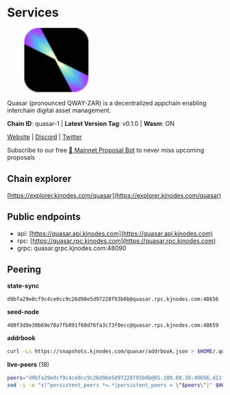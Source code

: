 # Services

<figure><img src="https://raw.githubusercontent.com/kj89/cosmos-images/main/logos/quasar.png" width="150" alt=""><figcaption></figcaption></figure>

Quasar (pronounced QWAY-ZAR) is a decentralized  appchain enabling interchain digital asset management.

**Chain ID**: quasar-1 | **Latest Version Tag**: v0.1.0 | **Wasm**: ON

[Website](https://www.quasar.fi) | [Discord](https://discord.gg/quasarfi) | [Twitter](https://twitter.com/QuasarFi)



Subscribe to our free [🤖 Mainnet Proposal Bot](https://t.me/kjnodes_proposal_bot) to never miss upcoming proposals


## Chain explorer
[https://explorer.kjnodes.com/quasar](https://explorer.kjnodes.com/quasar)

## Public endpoints

* api: [https://quasar.api.kjnodes.com](https://quasar.api.kjnodes.com)
* rpc: [https://quasar.rpc.kjnodes.com](https://quasar.rpc.kjnodes.com)
* grpc: quasar.grpc.kjnodes.com:48090

## Peering

**state-sync**

```text
d9bfa29e0cf9c4ce0cc9c26d98e5d97228f93b0b@quasar.rpc.kjnodes.com:48656
```

**seed-node**

```text
400f3d9e30b69e78a7fb891f60d76fa3c73f0ecc@quasar.rpc.kjnodes.com:48659
```

**addrbook**
```bash
curl -Ls https://snapshots.kjnodes.com/quasar/addrbook.json > $HOME/.quasarnode/config/addrbook.json
```

**live-peers** (18)
```bash
peers="d9bfa29e0cf9c4ce0cc9c26d98e5d97228f93b0b@65.109.88.38:48656,d11f867df7e498de0835e2d1b5bc34334c7337d1@65.109.31.114:2490,201eb8fc1e84beb4bdce8ae5614c7abb41e32edb@65.109.160.91:18256,771659b9205187f9094f894c65d29effa79fdd2c@18.156.191.84:26656,e62ce06e60a986ed04d2e080876a41e3b57a5304@93.190.141.218:26656,1369d544be2680e031b57f30a8d18cbe8b17a8ef@54.38.73.121:26656,66e0a7d2c2fc75a91627085d0ac5681a35dfd408@37.252.184.234:26656,298e0e1faf8a5da43514cc2908d2908658e732a0@38.146.3.148:18256,8688b59432d98b6ded8bed01c3c29d4892ae6e4f@38.146.3.149:18256,4399187c748f91d86932d3e530cd16c22c5f616a@199.231.163.42:26656,8f74699ec25e0ab5a60911e21135a9a330da8399@50.18.180.161:26656,5a111b281852be31838ecf1202e59981e618355e@89.116.31.95:18256,982e80ee53fedcb54a19d5f0dba154a0c1aedc2a@3.34.113.161:26656,a14a40a5c83d4226fa1f902a8f488fd828336ba4@15.235.115.156:10005,ff5c236c2d7d3a9688b00d27ea9838eb54700aac@51.89.7.235:26647,10e73ac4ab3f9e1edd89e1aa342eb4d4f11120f0@135.181.128.114:18256,88cc4d314c9804a9478e900b6f18a83ea58a98c6@57.128.20.163:18256,d7ea38275af96271fd66194dad3951ef38b8ba7c@193.70.33.64:18256"
sed -i -e "s|^persistent_peers *=.*|persistent_peers = \"$peers\"|" $HOME/.quasarnode/config/config.toml
```
